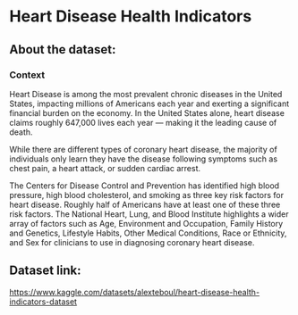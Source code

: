 # Heart Disease Health Indicators

## About the dataset:
### Context
Heart Disease is among the most prevalent chronic diseases in the United States, impacting millions of Americans each year and exerting a significant financial burden on the economy. In the United States alone, heart disease claims roughly 647,000 lives each year — making it the leading cause of death. 

While there are different types of coronary heart disease, the majority of individuals only learn they have the disease following symptoms such as chest pain, a heart attack, or sudden cardiac arrest.

The Centers for Disease Control and Prevention has identified high blood pressure, high blood cholesterol, and smoking as three key risk factors for heart disease. Roughly half of Americans have at least one of these three risk factors. The National Heart, Lung, and Blood Institute highlights a wider array of factors such as Age, Environment and Occupation, Family History and Genetics, Lifestyle Habits, Other Medical Conditions, Race or Ethnicity, and Sex for clinicians to use in diagnosing coronary heart disease. 

## Dataset link:
https://www.kaggle.com/datasets/alexteboul/heart-disease-health-indicators-dataset
